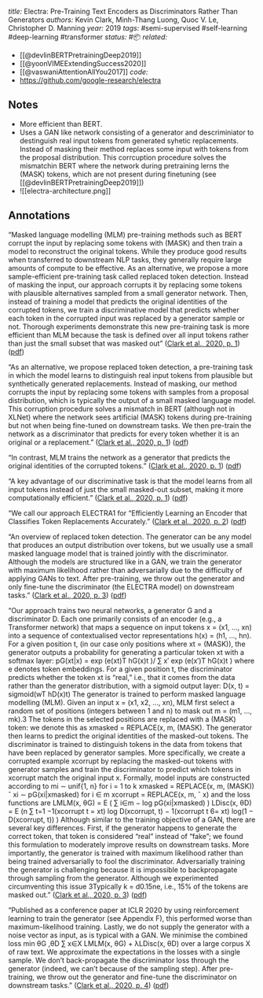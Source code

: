 *title:* Electra: Pre-Training Text Encoders as Discriminators Rather Than Generators
*authors:* Kevin Clark, Minh-Thang Luong, Quoc V. Le, Christopher D. Manning
*year:* 2019
*tags:* #semi-supervised #self-learning #deep-learning #transformer 
*status:* #📦 
*related:*
- [[@devlinBERTPretrainingDeep2019]]
- [[@yoonVIMEExtendingSuccess2020]]
- [[@vaswaniAttentionAllYou2017]]
*code:*
- https://github.com/google-research/electra
## Notes 
- More efficient than BERT.
- Uses a GAN like network consisting of a generator and descriminiator to destinguish real input tokens from generated syhetic replacements. Instead of masking their method replaces some input with tokens from the proposal distribution. This corrcuption procedure solves the mismatchin BERT where the network during pretraining lerns the (MASK) tokens, which are not present during finetuning (see [[@devlinBERTPretrainingDeep2019]])
- ![[electra-architecture.png]]

## Annotations
“Masked language modelling (MLM) pre-training methods such as BERT corrupt the input by replacing some tokens with (MASK) and then train a model to reconstruct the original tokens. While they produce good results when transferred to downstream NLP tasks, they generally require large amounts of compute to be effective. As an alternative, we propose a more sample-efficient pre-training task called replaced token detection. Instead of masking the input, our approach corrupts it by replacing some tokens with plausible alternatives sampled from a small generator network. Then, instead of training a model that predicts the original identities of the corrupted tokens, we train a discriminative model that predicts whether each token in the corrupted input was replaced by a generator sample or not. Thorough experiments demonstrate this new pre-training task is more efficient than MLM because the task is defined over all input tokens rather than just the small subset that was masked out” ([Clark et al., 2020, p. 1](zotero://select/library/items/GNZMQFS7)) ([pdf](zotero://open-pdf/library/items/PND3FKSH?page=1&annotation=WPHUJVIM))

“As an alternative, we propose replaced token detection, a pre-training task in which the model learns to distinguish real input tokens from plausible but synthetically generated replacements. Instead of masking, our method corrupts the input by replacing some tokens with samples from a proposal distribution, which is typically the output of a small masked language model. This corruption procedure solves a mismatch in BERT (although not in XLNet) where the network sees artificial (MASK) tokens during pre-training but not when being fine-tuned on downstream tasks. We then pre-train the network as a discriminator that predicts for every token whether it is an original or a replacement.” ([Clark et al., 2020, p. 1](zotero://select/library/items/GNZMQFS7)) ([pdf](zotero://open-pdf/library/items/PND3FKSH?page=1&annotation=VLJFDP45))

“In contrast, MLM trains the network as a generator that predicts the original identities of the corrupted tokens.” ([Clark et al., 2020, p. 1](zotero://select/library/items/GNZMQFS7)) ([pdf](zotero://open-pdf/library/items/PND3FKSH?page=1&annotation=FGKMDU8N))

“A key advantage of our discriminative task is that the model learns from all input tokens instead of just the small masked-out subset, making it more computationally efficient.” ([Clark et al., 2020, p. 1](zotero://select/library/items/GNZMQFS7)) ([pdf](zotero://open-pdf/library/items/PND3FKSH?page=1&annotation=X54RQXJK))

“We call our approach ELECTRA1 for “Efficiently Learning an Encoder that Classifies Token Replacements Accurately.” ([Clark et al., 2020, p. 2](zotero://select/library/items/GNZMQFS7)) ([pdf](zotero://open-pdf/library/items/PND3FKSH?page=2&annotation=JIZE2J9K))

“An overview of replaced token detection. The generator can be any model that produces an output distribution over tokens, but we usually use a small masked language model that is trained jointly with the discriminator. Although the models are structured like in a GAN, we train the generator with maximum likelihood rather than adversarially due to the difficulty of applying GANs to text. After pre-training, we throw out the generator and only fine-tune the discriminator (the ELECTRA model) on downstream tasks.” ([Clark et al., 2020, p. 3](zotero://select/library/items/GNZMQFS7)) ([pdf](zotero://open-pdf/library/items/PND3FKSH?page=3&annotation=W9ACIAUZ))

“Our approach trains two neural networks, a generator G and a discriminator D. Each one primarily consists of an encoder (e.g., a Transformer network) that maps a sequence on input tokens x = (x1, ..., xn) into a sequence of contextualised vector representations h(x) = (h1, ..., hn). For a given position t, (in our case only positions where xt = (MASK)), the generator outputs a probability for generating a particular token xt with a softmax layer: pG(xt|x) = exp (e(xt)T hG(x)t )/ ∑ x′ exp (e(x′)T hG(x)t ) where e denotes token embeddings. For a given position t, the discriminator predicts whether the token xt is “real,” i.e., that it comes from the data rather than the generator distribution, with a sigmoid output layer: D(x, t) = sigmoid(wT hD(x)t) The generator is trained to perform masked language modelling (MLM). Given an input x = (x1, x2, ..., xn), MLM first select a random set of positions (integers between 1 and n) to mask out m = (m1, ..., mk).3 The tokens in the selected positions are replaced with a (MASK) token: we denote this as xmasked = REPLACE(x, m, (MASK). The generator then learns to predict the original identities of the masked-out tokens. The discriminator is trained to distinguish tokens in the data from tokens that have been replaced by generator samples. More specifically, we create a corrupted example xcorrupt by replacing the masked-out tokens with generator samples and train the discriminator to predict which tokens in xcorrupt match the original input x. Formally, model inputs are constructed according to mi ∼ unif{1, n} for i = 1 to k xmasked = REPLACE(x, m, (MASK)) ˆ xi ∼ pG(xi|xmasked) for i ∈ m xcorrupt = REPLACE(x, m, ˆ x) and the loss functions are LMLM(x, θG) = E ( ∑ i∈m − log pG(xi|xmasked) ) LDisc(x, θD) = E (n ∑ t=1 −1(xcorrupt t = xt) log D(xcorrupt, t) − 1(xcorrupt t 6= xt) log(1 − D(xcorrupt, t)) ) Although similar to the training objective of a GAN, there are several key differences. First, if the generator happens to generate the correct token, that token is considered “real” instead of “fake”; we found this formulation to moderately improve results on downstream tasks. More importantly, the generator is trained with maximum likelihood rather than being trained adversarially to fool the discriminator. Adversarially training the generator is challenging because it is impossible to backpropagate through sampling from the generator. Although we experimented circumventing this issue 3Typically k = d0.15ne, i.e., 15% of the tokens are masked out.” ([Clark et al., 2020, p. 3](zotero://select/library/items/GNZMQFS7)) ([pdf](zotero://open-pdf/library/items/PND3FKSH?page=3&annotation=YXUTVF8Z))

“Published as a conference paper at ICLR 2020 by using reinforcement learning to train the generator (see Appendix F), this performed worse than maximum-likelihood training. Lastly, we do not supply the generator with a noise vector as input, as is typical with a GAN. We minimise the combined loss min θG ,θD ∑ x∈X LMLM(x, θG) + λLDisc(x, θD) over a large corpus X of raw text. We approximate the expectations in the losses with a single sample. We don’t back-propagate the discriminator loss through the generator (indeed, we can’t because of the sampling step). After pre-training, we throw out the generator and fine-tune the discriminator on downstream tasks.” ([Clark et al., 2020, p. 4](zotero://select/library/items/GNZMQFS7)) ([pdf](zotero://open-pdf/library/items/PND3FKSH?page=4&annotation=R4IYWK8M))